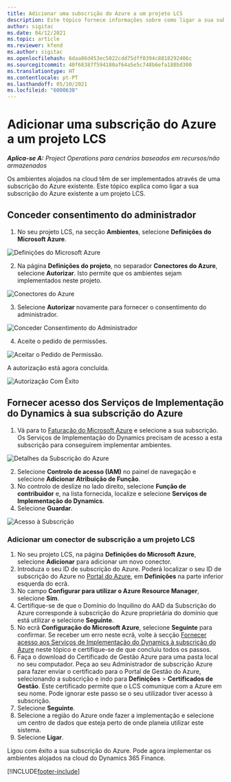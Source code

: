 ```yaml
---
title: Adicionar uma subscrição do Azure a um projeto LCS
description: Este tópico fornece informações sobre como ligar a sua subscrição do Azure a um projeto LCS.
author: sigitac
ms.date: 04/12/2021
ms.topic: article
ms.reviewer: kfend
ms.author: sigitac
ms.openlocfilehash: 6daa86d453ec5022cdd75dff0394c8818292406c
ms.sourcegitcommit: 40f68387f594180af64a5e5c748b6efa188bd300
ms.translationtype: HT
ms.contentlocale: pt-PT
ms.lasthandoff: 05/10/2021
ms.locfileid: "6000630"
---
```

# <a name="add-an-azure-subscription-to-an-lcs-project"></a>Adicionar uma subscrição do Azure a um projeto LCS

_**Aplica-se A:** Project Operations para cenários baseados em recursos/não armazenados_

Os ambientes alojados na cloud têm de ser implementados através de uma subscrição do Azure existente. Este tópico explica como ligar a sua subscrição do Azure existente a um projeto LCS. 

## <a name="grant-admin-consent"></a>Conceder consentimento do administrador

1. No seu projeto LCS, na secção **Ambientes**, selecione **Definições do Microsoft Azure**.

![Definições do Microsoft Azure](./media/1MicrosoftAzureSettings.png)

2. Na página **Definições do projeto**, no separador **Conectores do Azure**, selecione **Autorizar**. Isto permite que os ambientes sejam implementados neste projeto.

![Conectores do Azure](./media/2AzureConnectors.png)

3. Selecione **Autorizar** novamente para fornecer o consentimento do administrador.

![Conceder Consentimento do Administrador](./media/3GrantAdminConsent.png)

4. Aceite o pedido de permissões.

![Aceitar o Pedido de Permissão.](./media/4AcceptPermissionRequest.png)

A autorização está agora concluída. 

![Autorização Com Êxito](./media/5AuthorizationComplete.png)

## <a name="provide-dynamics-deployment-services-access-to-your-azure-subscription"></a><a name="provide"></a>Fornecer acesso dos Serviços de Implementação do Dynamics à sua subscrição do Azure

1. Vá para to [Faturação do Microsoft Azure](https://portal.azure.com/#blade/Microsoft\_Azure\_Billing/SubscriptionsBlade) e selecione a sua subscrição. Os Serviços de Implementação do Dynamics precisam de acesso a esta subscrição para conseguirem implementar ambientes.

![Detalhes da Subscrição do Azure](./media/6AzureSubscription.png)

2. Selecione **Controlo de acesso (IAM)** no painel de navegação e selecione **Adicionar Atribuição de Função**.
3. No controlo de deslize no lado direito, selecione **Função de contribuidor** e, na lista fornecida, localize e selecione **Serviços de Implementação do Dynamics**. 
4. Selecione **Guardar**.

![Acesso à Subscrição](./media/7SubscriptionAccess.png)

### <a name="add-a-subscription-connector-to-an-lcs-project"></a>Adicionar um conector de subscrição a um projeto LCS

1. No seu projeto LCS, na página **Definições do Microsoft Azure**, selecione **Adicionar** para adicionar um novo conector.
2. Introduza o seu ID de subscrição do Azure. Poderá localizar o seu ID de subscrição do Azure no [Portal do Azure](https://ms.portal.azure.com/), em  **Definições** na parte inferior esquerda do ecrã.
3. No campo **Configurar para utilizar o Azure Resource Manager**, selecione **Sim**.
4. Certifique-se de que o Domínio do Inquilino do AAD da Subscrição do Azure corresponde à subscrição do Azure proprietária do domínio que está utilizar e selecione **Seguinte**.
5. No ecrã **Configuração do Microsoft Azure**, selecione **Seguinte** para confirmar. Se receber um erro neste ecrã, volte à secção [Fornecer acesso aos Serviços de Implementação do Dynamics à subscrição do Azure](#provide) neste tópico e certifique-se de que concluiu todos os passos.
6. Faça o download do Certificado de Gestão Azure para uma pasta local no seu computador. Peça ao seu Administrador de subscrição Azure para fazer enviar o certificado para o Portal de Gestão do Azure, selecionando a subscrição e indo para **Definições** > **Certificados de Gestão**. Este certificado permite que o LCS comunique com a Azure em seu nome. Pode ignorar este passo se o seu utilizador tiver acesso à subscrição.
7. Selecione **Seguinte**.
8. Selecione a região do Azure onde fazer a implementação e selecione um centro de dados que esteja perto de onde planeia utilizar este sistema.
9.  Selecione **Ligar**.

Ligou com êxito a sua subscrição do Azure. Pode agora implementar os ambientes alojados na cloud do Dynamics 365 Finance.




[!INCLUDE[footer-include](../includes/footer-banner.md)]
